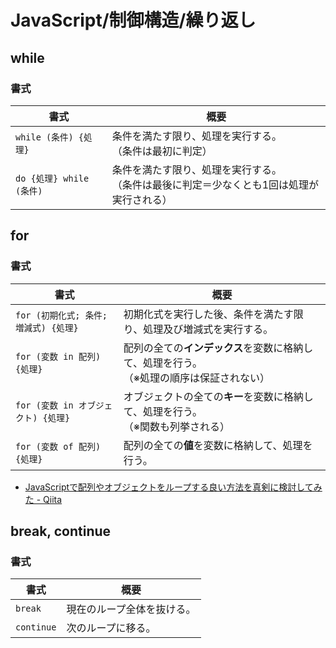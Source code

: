 # JavaScript/制御構造/繰り返し

## while

### 書式

| 書式                     | 概要                                                         |
| ------------------------ | ------------------------------------------------------------ |
| `while (条件) {処理}`    | 条件を満たす限り、処理を実行する。<br />（条件は最初に判定） |
| `do {処理} while (条件)` | 条件を満たす限り、処理を実行する。<br />（条件は最後に判定＝少なくとも1回は処理が実行される） |

## for

### 書式

| 書式                                  | 概要                                                         |
| ------------------------------------- | ------------------------------------------------------------ |
| `for (初期化式; 条件; 増減式) {処理}` | 初期化式を実行した後、条件を満たす限り、処理及び増減式を実行する。 |
| `for (変数 in 配列) {処理}`           | 配列の全ての**インデックス**を変数に格納して、処理を行う。<br />（※処理の順序は保証されない） |
| `for (変数 in オブジェクト) {処理}`   | オブジェクトの全ての**キー**を変数に格納して、処理を行う。<br />（※関数も列挙される） |
| `for (変数 of 配列) {処理}`           | 配列の全ての**値**を変数に格納して、処理を行う。             |

- [JavaScriptで配列やオブジェクトをループする良い方法を真剣に検討してみた - Qiita](https://qiita.com/endam/items/808a084859e3a101ab8f)

## break, continue

### 書式

| 書式       | 概要                       |
| ---------- | -------------------------- |
| `break`    | 現在のループ全体を抜ける。 |
| `continue` | 次のループに移る。         |
